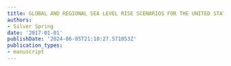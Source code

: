 ```yaml
---
title: GLOBAL AND REGIONAL SEA LEVEL RISE SCENARIOS FOR THE UNITED STATES
authors:
- Silver Spring
date: '2017-01-01'
publishDate: '2024-06-05T21:10:27.571053Z'
publication_types:
- manuscript
---
```

